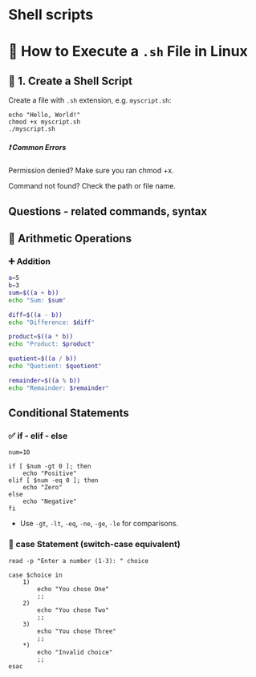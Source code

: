 # Shell scripts 

# 🐧 How to Execute a `.sh` File in Linux

## 📁 1. Create a Shell Script

Create a file with `.sh` extension, e.g. `myscript.sh`:

```
echo "Hello, World!"
chmod +x myscript.sh
./myscript.sh

```
##### ❗ Common Errors
Permission denied?
Make sure you ran chmod +x.

Command not found?
Check the path or file name.

## Questions - related commands, syntax

## 🔢 Arithmetic Operations

### ➕ Addition
```bash
a=5
b=3
sum=$((a + b))
echo "Sum: $sum"

diff=$((a - b))
echo "Difference: $diff"

product=$((a * b))
echo "Product: $product"

quotient=$((a / b))
echo "Quotient: $quotient"

remainder=$((a % b))
echo "Remainder: $remainder"

```

## Conditional Statements

### ✅ if - elif - else

```
num=10

if [ $num -gt 0 ]; then
    echo "Positive"
elif [ $num -eq 0 ]; then
    echo "Zero"
else
    echo "Negative"
fi
```

* Use `-gt`, `-lt`, `-eq`, `-ne`, `-ge`, `-le` for comparisons.

### 🔀 case Statement (switch-case equivalent)

```
read -p "Enter a number (1-3): " choice

case $choice in
    1)
        echo "You chose One"
        ;;
    2)
        echo "You chose Two"
        ;;
    3)
        echo "You chose Three"
        ;;
    *)
        echo "Invalid choice"
        ;;
esac

```